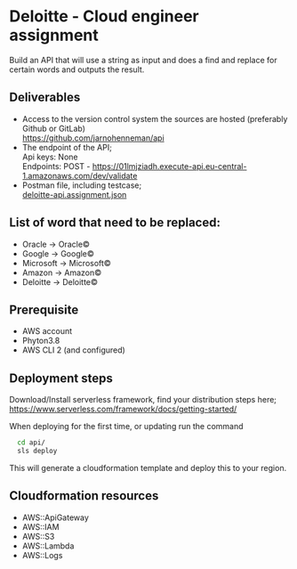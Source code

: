 # Deloitte - Cloud engineer assignment

Build an API that will use a string as input and does a find and replace for certain
words and outputs the result.

## Deliverables
- Access to the version control system the sources are hosted (preferably Github or GitLab)  
  https://github.com/jarnohenneman/api  
- The endpoint of the API;  
  Api keys: None  
  Endpoints: POST - https://01lmjziadh.execute-api.eu-central-1.amazonaws.com/dev/validate  
- Postman file, including testcase;  
  [deloitte-api.assignment.json](./deloitte-api.assignment.json)

## List of word that need to be replaced:
- Oracle -&gt; Oracle©
- Google -&gt; Google©
- Microsoft -&gt; Microsoft©
- Amazon -&gt; Amazon©
- Deloitte -&gt; Deloitte©

## Prerequisite
- AWS account  
- Phyton3.8
- AWS CLI 2 (and configured)

## Deployment steps
Download/Install serverless framework, find your distribution steps here;
https://www.serverless.com/framework/docs/getting-started/

When deploying for the first time, or updating run the command

```bash
  cd api/
  sls deploy
```

This will generate a cloudformation template and deploy this to your region.

## Cloudformation resources
- AWS::ApiGateway
- AWS::IAM
- AWS::S3
- AWS::Lambda
- AWS::Logs